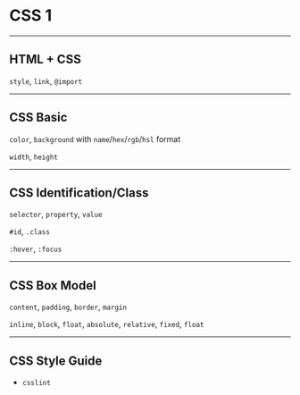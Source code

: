 # CSS 1

---

## HTML + CSS

`style`, `link`, `@import`

---

## CSS Basic

`color`, `background` with `name`/`hex`/`rgb`/`hsl` format

`width`, `height`

---

## CSS Identification/Class

`selector`, `property`, `value`

`#id`, `.class`

`:hover`, `:focus`

---

## CSS Box Model

`content`, `padding`, `border`, `margin`

`inline`, `block`, `float`, `absolute`, `relative`, `fixed`, `float`

---

## CSS Style Guide

* `csslint`
